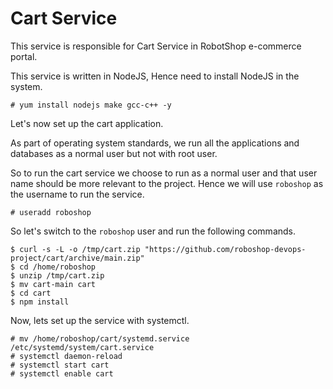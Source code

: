 # Cart Service

This service is responsible for Cart Service in  RobotShop e-commerce portal.

This service is written in NodeJS, Hence need to install NodeJS in the system.

```
# yum install nodejs make gcc-c++ -y 
```

Let's now set up the cart application.

As part of operating system standards, we run all the applications and databases as a normal user but not with root user.

So to run the cart service we choose to run as a normal user and that user name should be more relevant to the project. Hence we will use `roboshop` as the username to run the service.

```
# useradd roboshop
```

So let's switch to the `roboshop` user and run the following commands.

```
$ curl -s -L -o /tmp/cart.zip "https://github.com/roboshop-devops-project/cart/archive/main.zip"
$ cd /home/roboshop
$ unzip /tmp/cart.zip
$ mv cart-main cart
$ cd cart
$ npm install 
```

Now, lets set up the service with systemctl.

```
# mv /home/roboshop/cart/systemd.service /etc/systemd/system/cart.service
# systemctl daemon-reload
# systemctl start cart
# systemctl enable cart
```
####

